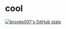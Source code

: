 # cool
[![brooke007's GitHub stats](https://github-readme-stats.vercel.app/api?username=brooke007)](https://github.com/brooke007/github-readme-stats)
